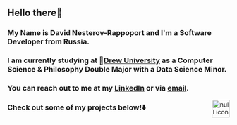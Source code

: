## Hello there👋
### My Name is David Nesterov-Rappoport and I'm a Software Developer from Russia.
### I am currently studying at :evergreen_tree:[Drew University](http://www.drew.edu) as a Computer Science & Philosophy Double Major with a Data Science Minor.
### You can reach out to me at my [LinkedIn](https://www.linkedin.com/in/nulldefault/) or via [email](mailto:dnesterovrappop@drew.edu).
<img src="https://github.com/NullDefault/personal_website/tree/master/src/static/assets/icons/null-icon.png"
     alt="null icon"
     align="right"
     height=40
     width=40/>
### Check out some of my projects below!:arrow_down:
